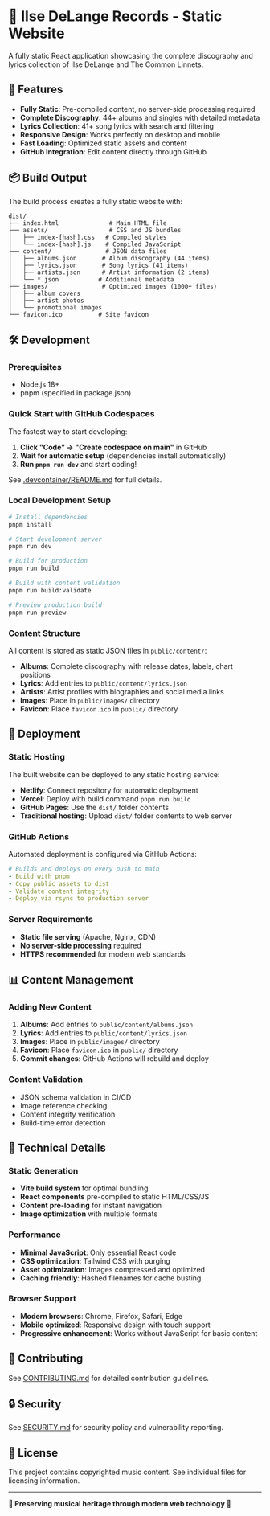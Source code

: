 # 🎵 Ilse DeLange Records - Static Website

A fully static React application showcasing the complete discography and lyrics collection of Ilse DeLange and The Common Linnets.

## 🚀 Features

- **Fully Static**: Pre-compiled content, no server-side processing required
- **Complete Discography**: 44+ albums and singles with detailed metadata
- **Lyrics Collection**: 41+ song lyrics with search and filtering
- **Responsive Design**: Works perfectly on desktop and mobile
- **Fast Loading**: Optimized static assets and content
- **GitHub Integration**: Edit content directly through GitHub

## 📦 Build Output

The build process creates a fully static website with:

```
dist/
├── index.html              # Main HTML file
├── assets/                 # CSS and JS bundles
│   ├── index-[hash].css   # Compiled styles
│   └── index-[hash].js    # Compiled JavaScript
├── content/               # JSON data files
│   ├── albums.json       # Album discography (44 items)
│   ├── lyrics.json       # Song lyrics (41 items)
│   ├── artists.json      # Artist information (2 items)
│   └── *.json           # Additional metadata
├── images/               # Optimized images (1000+ files)
│   ├── album covers
│   ├── artist photos
│   └── promotional images
└── favicon.ico          # Site favicon
```

## 🛠️ Development

### Prerequisites
- Node.js 18+
- pnpm (specified in package.json)

### Quick Start with GitHub Codespaces

The fastest way to start developing:

1. **Click "Code" → "Create codespace on main"** in GitHub
2. **Wait for automatic setup** (dependencies install automatically)
3. **Run `pnpm run dev`** and start coding!

See [.devcontainer/README.md](.devcontainer/README.md) for full details.

### Local Development Setup
```bash
# Install dependencies
pnpm install

# Start development server
pnpm run dev

# Build for production
pnpm run build

# Build with content validation
pnpm run build:validate

# Preview production build
pnpm run preview
```

### Content Structure

All content is stored as static JSON files in `public/content/`:

- **Albums**: Complete discography with release dates, labels, chart positions
- **Lyrics**: Add entries to `public/content/lyrics.json`  
- **Artists**: Artist profiles with biographies and social media links
- **Images**: Place in `public/images/` directory
- **Favicon**: Place `favicon.ico` in `public/` directory

## 🚀 Deployment

### Static Hosting
The built website can be deployed to any static hosting service:

- **Netlify**: Connect repository for automatic deployment
- **Vercel**: Deploy with build command `pnpm run build`
- **GitHub Pages**: Use the `dist/` folder contents
- **Traditional hosting**: Upload `dist/` folder contents to web server

### GitHub Actions
Automated deployment is configured via GitHub Actions:

```yaml
# Builds and deploys on every push to main
- Build with pnpm
- Copy public assets to dist
- Validate content integrity
- Deploy via rsync to production server
```

### Server Requirements
- **Static file serving** (Apache, Nginx, CDN)
- **No server-side processing** required
- **HTTPS recommended** for modern web standards

## 📊 Content Management

### Adding New Content
1. **Albums**: Add entries to `public/content/albums.json`
2. **Lyrics**: Add entries to `public/content/lyrics.json`  
3. **Images**: Place in `public/images/` directory
4. **Favicon**: Place `favicon.ico` in `public/` directory
5. **Commit changes**: GitHub Actions will rebuild and deploy

### Content Validation
- JSON schema validation in CI/CD
- Image reference checking
- Content integrity verification
- Build-time error detection

## 🔧 Technical Details

### Static Generation
- **Vite build system** for optimal bundling
- **React components** pre-compiled to static HTML/CSS/JS
- **Content pre-loading** for instant navigation
- **Image optimization** with multiple formats

### Performance
- **Minimal JavaScript**: Only essential React code
- **CSS optimization**: Tailwind CSS with purging
- **Asset optimization**: Images compressed and optimized
- **Caching friendly**: Hashed filenames for cache busting

### Browser Support
- **Modern browsers**: Chrome, Firefox, Safari, Edge
- **Mobile optimized**: Responsive design with touch support
- **Progressive enhancement**: Works without JavaScript for basic content

## 📝 Contributing

See [CONTRIBUTING.md](CONTRIBUTING.md) for detailed contribution guidelines.

## 🔒 Security

See [SECURITY.md](SECURITY.md) for security policy and vulnerability reporting.

## 📄 License

This project contains copyrighted music content. See individual files for licensing information.

---

**🎵 Preserving musical heritage through modern web technology 🎵**


